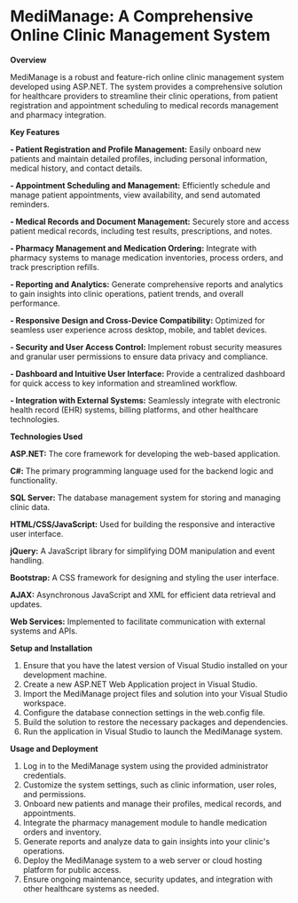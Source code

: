 # MediManage: A Comprehensive Online Clinic Management System

**Overview**

MediManage is a robust and feature-rich online clinic management system developed using ASP.NET. The system provides a comprehensive solution for healthcare providers to streamline their clinic operations, from patient registration and appointment scheduling to medical records management and pharmacy integration.


**Key Features**

**- Patient Registration and Profile Management:** Easily onboard new patients and maintain detailed profiles, including personal information, medical history, and contact details.

**- Appointment Scheduling and Management:** Efficiently schedule and manage patient appointments, view availability, and send automated reminders.

**- Medical Records and Document Management:** Securely store and access patient medical records, including test results, prescriptions, and notes.

**- Pharmacy Management and Medication Ordering:** Integrate with pharmacy systems to manage medication inventories, process orders, and track prescription refills.

**- Reporting and Analytics:** Generate comprehensive reports and analytics to gain insights into clinic operations, patient trends, and overall performance.

**- Responsive Design and Cross-Device Compatibility:** Optimized for seamless user experience across desktop, mobile, and tablet devices.

**- Security and User Access Control:** Implement robust security measures and granular user permissions to ensure data privacy and compliance.

**- Dashboard and Intuitive User Interface:** Provide a centralized dashboard for quick access to key information and streamlined workflow.

**- Integration with External Systems:** Seamlessly integrate with electronic health record (EHR) systems, billing platforms, and other healthcare technologies.


**Technologies Used**

**ASP.NET:** The core framework for developing the web-based application.

**C#:** The primary programming language used for the backend logic and functionality.

**SQL Server:** The database management system for storing and managing clinic data.

**HTML/CSS/JavaScript:** Used for building the responsive and interactive user interface.

**jQuery:** A JavaScript library for simplifying DOM manipulation and event handling.

**Bootstrap:** A CSS framework for designing and styling the user interface.

**AJAX:** Asynchronous JavaScript and XML for efficient data retrieval and updates.

**Web Services:** Implemented to facilitate communication with external systems and APIs.


**Setup and Installation**
1. Ensure that you have the latest version of Visual Studio installed on your development machine.
2. Create a new ASP.NET Web Application project in Visual Studio.
3. Import the MediManage project files and solution into your Visual Studio workspace.
4. Configure the database connection settings in the web.config file.
5. Build the solution to restore the necessary packages and dependencies.
6. Run the application in Visual Studio to launch the MediManage system.
   
   
**Usage and Deployment**
1. Log in to the MediManage system using the provided administrator credentials.
2. Customize the system settings, such as clinic information, user roles, and permissions.
3. Onboard new patients and manage their profiles, medical records, and appointments.
4. Integrate the pharmacy management module to handle medication orders and inventory.
5. Generate reports and analyze data to gain insights into your clinic's operations.
6. Deploy the MediManage system to a web server or cloud hosting platform for public access.
7. Ensure ongoing maintenance, security updates, and integration with other healthcare systems as needed.
